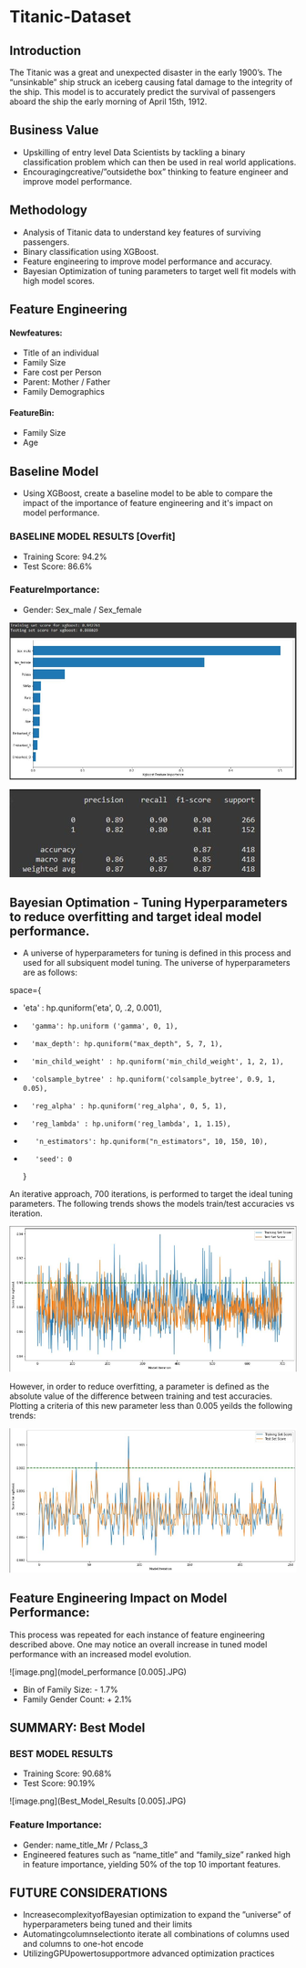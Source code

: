 # Titanic-Dataset

## Introduction

The Titanic was a great and unexpected disaster in the early 1900’s. The “unsinkable” ship struck an iceberg causing fatal damage to the integrity of the ship.  This model is to accurately predict the survival of passengers aboard the ship the early morning of April 15th, 1912.

## Business Value

* Upskilling of entry level Data Scientists by tackling a binary classification problem which can then be used in real world applications.
* Encouragingcreative/”outsidethe box” thinking to feature engineer and improve model performance.

## Methodology

* Analysis of Titanic data to understand key features of surviving passengers.
* Binary classification using XGBoost.
* Feature engineering to improve model performance and accuracy.
* Bayesian Optimization of tuning parameters to target well fit models with high model scores.
 
 ## Feature Engineering
#### Newfeatures:
* Title of an individual
* Family Size
* Fare cost per Person
* Parent: Mother / Father
* Family Demographics
#### FeatureBin:
* Family Size
* Age

## Baseline Model
* Using XGBoost, create a baseline model to be able to compare the impact of the importance of feature engineering and it's impact on model performance.

### BASELINE MODEL RESULTS [Overfit]
* Training Score: 94.2%
* Test Score: 86.6%

### FeatureImportance:
* Gender: Sex_male / Sex_female

![image.png](Model_Baseline.JPG)

![image.png](Baseline_Model_Results_Classification_Report.JPG)

## Bayesian Optimation - Tuning Hyperparameters to reduce overfitting and target ideal model performance.

* A universe of hyperparameters for tuning is defined in this process and used for all subsiquent model tuning.  The universe of hyperparameters are as follows:

space={
* 'eta' : hp.quniform('eta', 0, .2, 0.001),
*       'gamma': hp.uniform ('gamma', 0, 1),
*       'max_depth': hp.quniform("max_depth", 5, 7, 1),
*       'min_child_weight' : hp.quniform('min_child_weight', 1, 2, 1),
*       'colsample_bytree' : hp.quniform('colsample_bytree', 0.9, 1, 0.05),
*       'reg_alpha' : hp.quniform('reg_alpha', 0, 5, 1),
*       'reg_lambda' : hp.uniform('reg_lambda', 1, 1.15),
*        'n_estimators': hp.quniform("n_estimators", 10, 150, 10),
*        'seed': 0
    }
    
An iterative approach, 700 iterations, is performed to target the ideal tuning parameters.  The following trends shows the models train/test accuracies vs iteration.

![image.png](Bayesian_Opt_Trends.JPG)

However, in order to reduce overfitting, a parameter is defined as the absolute value of the difference between training and test accuracies.  Plotting a criteria of this new parameter less than 0.005 yeilds the following trends:

![image.png](https://github.com/NickCatalano14/Titanic-Dataset/blob/0aedc4fa41f2f1e600b06c873feab61538da1f3b/Bayesian_Opt_Trends_Best%20Model%20%5B0.005%5D.JPG)

## Feature Engineering Impact on Model Performance:
This process was repeated for each instance of feature engineering described above.  One may notice an overall increase in tuned model performance with an increased model evolution.

![image.png](model_performance [0.005].JPG)

* Bin of Family Size: - 1.7% 
* Family Gender Count: + 2.1%

## SUMMARY: Best Model

### BEST MODEL RESULTS
* Training Score: 90.68%
* Test Score: 90.19%

![image.png](Best_Model_Results [0.005].JPG)

### Feature Importance:
* Gender: name_title_Mr / Pclass_3
* Engineered features such as “name_title” and “family_size” ranked high in feature importance, yielding 50% of the top 10 important features.

## FUTURE CONSIDERATIONS
* IncreasecomplexityofBayesian optimization to expand the ”universe” of hyperparameters being tuned and their limits
* Automatingcolumnselectionto iterate all combinations of columns used and columns to one-hot encode
* UtilizingGPUpowertosupportmore advanced optimization practices









